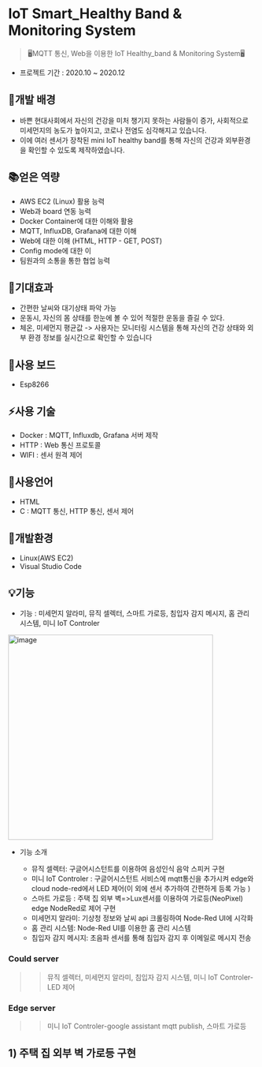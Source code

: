 # IoT Smart_Healthy Band & Monitoring System

> 🖥️MQTT 통신, Web을 이용한 IoT Healthy_band & Monitoring System🖥️
* 프로젝트 기간 : 2020.10 ~ 2020.12

## 👋개발 배경
* 바쁜 현대사회에서 자신의 건강을 미처 챙기지 못하는 사람들이 증가, 사회적으로 미세먼지의 농도가 높아지고, 코로나 전염도 심각해지고 있습니다. 
* 이에 여러 센서가 장착된 mini IoT healthy band를 통해 자신의 건강과 외부환경을 확인할 수 있도록 제작하였습니다.

## 📚얻은 역량
 * AWS EC2 (Linux) 활용 능력
 * Web과 board 연동 능력
 * Docker Container에 대한 이해와 활용
 * MQTT, InfluxDB, Grafana에 대한 이해
 * Web에 대한 이해 (HTML, HTTP - GET, POST)
 * Config mode에 대한 이
 * 팀원과의 소통을 통한 협업 능력

## 📌기대효과
 * 간편한 날씨와 대기상태 파악 가능 
 * 운동시, 자신의 몸 상태를 한눈에 볼 수 있어 적절한 운동을 즐길 수 있다.
 * 체온, 미세먼지 평균값 -> 사용자는 모니터링 시스템을 통해 자신의 건강 상태와 외부 환경 정보를 실시간으로 확인할 수 있습니다
 
## 🔨사용 보드
 * Esp8266

## ⚡사용 기술
 * Docker : MQTT, Influxdb, Grafana 서버 제작
 * HTTP : Web 통신 프로토콜
 * WIFI : 센서 원격 제어

## 📝사용언어
 * HTML
 * C : MQTT 통신, HTTP 통신, 센서 제어

## 🔆개발환경
 * Linux(AWS EC2)
 * Visual Studio Code
 
## 💡기능
* 기능 : 미세먼지 알라미, 뮤직 셀렉터, 스마트 가로등, 침입자 감지 메시지, 홈 관리 시스템, 미니 IoT Controler
<img width="416" alt="image" src="https://user-images.githubusercontent.com/102004234/232667637-f064386f-93fd-4854-a356-f93458b0af86.png">


* 기능 소개 

  * 뮤직 셀렉터: 구글어시스턴트를 이용하여 음성인식 음악 스피커 구현
  * 미니 IoT Controler : 구글어시스턴트 서비스에 mqtt통신을 추가시켜 edge와 cloud node-red에서 LED 제어(이 외에 센서 추가하여 간편하게 등록 가능 )
  * 스마트 가로등 : 주택 집 외부 벽=>Lux센서를 이용하여 가로등(NeoPixel) edge NodeRed로 제어 구현
  * 미세먼지 알라미: 기상청 정보와 날씨 api 크롤링하여 Node-Red UI에 시각화 
  * 홈 관리 시스템: Node-Red UI를 이용한 홈 관리 시스템
  * 침입자 감지 메시지: 초음파 센서를 통해 침입자 감지 후 이메일로 메시지 전송



 ### Could server
>>뮤직 셀렉터, 미세먼지 알라미, 침입자 감지 시스템, 미니 IoT Controler-LED 제어

 ### Edge server
>>미니 IoT Controler-google assistant mqtt publish, 스마트 가로등

## 1) 주택 집 외부 벽 가로등 구현
